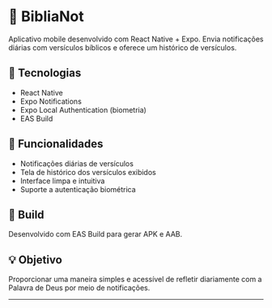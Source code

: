 # 📖 BibliaNot

Aplicativo mobile desenvolvido com React Native + Expo. Envia notificações diárias com versículos bíblicos e oferece um histórico de versículos.

## 🚀 Tecnologias
- React Native
- Expo Notifications
- Expo Local Authentication (biometria)
- EAS Build

## 🔔 Funcionalidades
- Notificações diárias de versículos
- Tela de histórico dos versículos exibidos
- Interface limpa e intuitiva
- Suporte a autenticação biométrica

## 📱 Build
Desenvolvido com EAS Build para gerar APK e AAB.

## 💡 Objetivo
Proporcionar uma maneira simples e acessível de refletir diariamente com a Palavra de Deus por meio de notificações.

---
